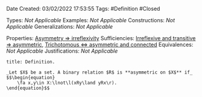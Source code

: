 <div class="topSpace"></div>

Date Created: 03/02/2022 17:53:55
Tags: #Definition #Closed 

Types: _Not Applicable_
Examples: _Not Applicable_
Constructions: _Not Applicable_
Generalizations: _Not Applicable_

Properties: [Asymmetry $\Rightarrow$ irreflexivity](Asymmetry%20implies%20irreflexivity.md)
Sufficiencies: [Irreflexive and transitive $\Rightarrow$ asymmetric](Irreflexive%20and%20transitive%20implies%20asymmetric.md), [Trichotomous $\Leftrightarrow$ asymmetric and connected](Trichotomous%20iff%20asymmetric%20and%20connected.md)
Equivalences: _Not Applicable_
Justifications: _Not Applicable_

``` ad-Definition
title: Definition.

_Let $X$ be a set. A binary relation $R$ is **asymmetric on $X$** if_
$$\begin{equation}
    \fa x,y\in X:\lnot\l(xRy\land yRx\r).
\end{equation}$$

```
